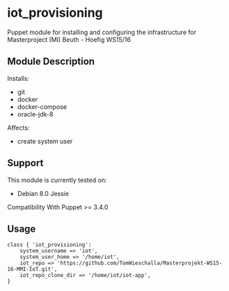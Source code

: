 # iot_provisioning

Puppet module for installing and configuring the infrastructure for Masterproject (MI) Beuth - Hoefig WS15/16

## Module Description

Installs:
* git
* docker
* docker-compose
* oracle-jdk-8

Affects:

* create system user

## Support

This module is currently tested on:

* Debian 8.0 Jessie

Compatibility With Puppet >= 3.4.0

## Usage

~~~
class { 'iot_provisioning':
    system_username => 'iot',
    system_user_home => '/home/iot',
    iot_repo => 'https://github.com/TomWieschalla/Masterprojekt-WS15-16-MMI-IoT.git',
    iot_repo_clone_dir => '/home/iot/iot-app',
}
~~~

